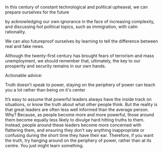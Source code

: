 In this century of constant technological and political upheaval, we can prepare ourselves for the future 

by acknowledging our own ignorance in the face of increasing complexity, and discussing hot political topics, such as immigration, with calm rationality. 

We can also futureproof ourselves by learning to tell the difference between real and fake news. 

Although the twenty-first century has brought fears of terrorism and mass unemployment, we should remember that, ultimately, the key to our prosperity and security remains in our own hands.

Actionable advice:

Truth doesn’t speak to power, staying on the periphery of power can teach you a lot rather than being on it's center

It’s easy to assume that powerful leaders always have the inside track on situations, or know the truth about what other people think. But the reality is that great leaders are often less well informed than the average person. Why? Because, as people become more and more powerful, those around them become equally less likely to divulge hard hitting truths to them. Instead, people around these leaders become more concerned with flattering them, and ensuring they don’t say anything inappropriate or confusing during the short time they have their ear. Therefore, if you want the truth, try hanging around on the periphery of power, rather than at its centre. You just might learn something.